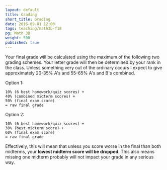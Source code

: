```yaml
---
layout: default
title: Grading
short_title: Grading
date: 2016-09-01 12:00
tags: teaching/math3b-f18
pg: Math 3B
weight: 500
published: true
---
```


Your final grade will be calculated using the maximum of the following two grading schemes. Your letter grade will then be determined by your rank in the class. Unless something very out of the ordinary occurs I expect to give approximately 20-35% A's and 55-65% A's and B's combined.

Option 1:

~~~
10% (6 best homework/quiz scores) +
40% (combined midterm scores) +
50% (final exam score)
= raw final grade
~~~

Option 2:

~~~
10% (6 best homework/quiz scores) +
30% (best midterm score) +
60% (final exam score)
= raw final grade
~~~

Effectively, this will mean that unless you score worse in the final than both midterms, your __lowest midterm score will be dropped__. This also means missing one midterm probably will not impact your grade in any serious way.

